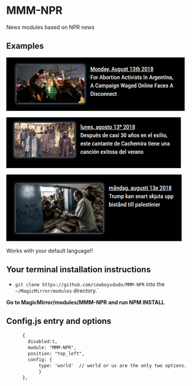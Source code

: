 # MMM-NPR
News modules based on NPR news
## Examples

![](examples/EN.PNG) 

![](examples/ES.PNG) 

![](examples/SV.PNG) 

Works with your default language!! 

## Your terminal installation instructions

* `git clone https://github.com/cowboysdude/MMM-NPR` into the `~/MagicMirror/modules` directory.`

**Go to MagicMirror/modules/MMM-NPR and run NPM INSTALL**

## Config.js entry and options
          {
		  	disabled:t,
		  	module: "MMM-NPR",
		  	position: "top_left",
			config: {
				type: 'world'  // world or us are the only two options.
				}
		  },

